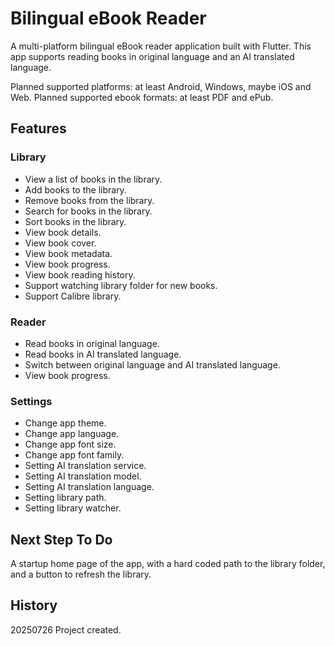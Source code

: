 # Bilingual eBook Reader

A multi-platform bilingual eBook reader application built with Flutter. This app supports reading books in original language and an AI translated language.

Planned supported platforms: at least Android, Windows, maybe iOS and Web.
Planned supported ebook formats: at least PDF and ePub.

## Features

### Library
- View a list of books in the library.
- Add books to the library.
- Remove books from the library.
- Search for books in the library.
- Sort books in the library.
- View book details.
- View book cover.
- View book metadata.
- View book progress.
- View book reading history.
- Support watching library folder for new books.
- Support Calibre library.

### Reader
- Read books in original language.
- Read books in AI translated language.
- Switch between original language and AI translated language.
- View book progress.

### Settings
- Change app theme.
- Change app language.
- Change app font size.
- Change app font family.
- Setting AI translation service.
- Setting AI translation model.
- Setting AI translation language.
- Setting library path.
- Setting library watcher.

## Next Step To Do

A startup home page of the app, with a hard coded path to the library folder, and a button to refresh the library.

## History

20250726 Project created.